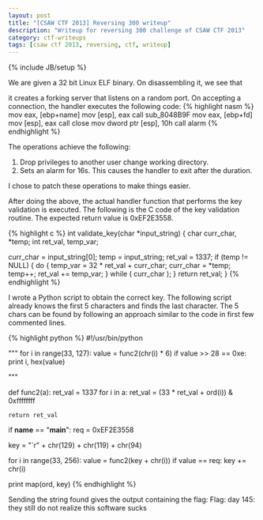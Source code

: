 ```yaml
---
layout: post
title: "[CSAW CTF 2013] Reversing 300 writeup"
description: "Writeup for reversing 300 challenge of CSAW CTF 2013"
category: ctf-writeups
tags: [csaw ctf 2013, reversing, ctf, writeup]
---
```

{% include JB/setup %}

We are given a 32 bit Linux ELF binary. On disassembling it, we see that
<!--more-->
it creates a forking server that listens on a random port. On accepting a
connection, the handler executes the following code:
{% highlight nasm %}
mov     eax, [ebp+name]
mov     [esp], eax
call    sub_8048B9F
mov     eax, [ebp+fd]
mov     [esp], eax
call    close
mov     dword ptr [esp], 10h
call    alarm
{% endhighlight %}

The operations achieve the following:
1. Drop privileges to another user change working directory.
2. Sets an alarm for 16s. This causes the handler to exit after the duration.

I chose to patch these operations to make things easier.

After doing the above, the actual handler function that performs the key
validation is executed. The following is the C code of the key validation
routine. The expected return value is 0xEF2E3558.

{% highlight c %}
int validate_key(char *input_string)
{
  char curr_char, *temp;
  int ret_val, temp_var;

  curr_char = input_string[0];
  temp = input_string;
  ret_val = 1337;
  if (temp != NULL)
  {
    do
    {
      temp_var = 32 * ret_val + curr_char;
      curr_char = *temp;
      temp++;
      ret_val += temp_var;
    }
    while ( curr_char );
  }
  return ret_val;
}
{% endhighlight %}

I wrote a Python script to obtain the correct key. The following script already knows
the first 5 characters and finds the last character. The 5 chars can be found by following
an approach similar to the code in first few commented lines.

{% highlight python %}
#!/usr/bin/python

"""
for i in range(33, 127):
    value = func2(chr(i) * 6)
    if value >> 28 == 0xe:
        print i, hex(value)

"""

def func2(a):
    ret_val = 1337
    for i in a:
        ret_val = (33 * ret_val + ord(i)) & 0xffffffff

    return ret_val

if __name__ == "__main__":
    req = 0xEF2E3558

key = "`r" + chr(129) + chr(119) + chr(94)

for i in range(33, 256):
    value = func2(key + chr(i))
    if value == req:
        key += chr(i)

print map(ord, key)
{% endhighlight %}

Sending the string found gives the output containing the flag:
Flag: day 145: they still do not realize this software sucks
